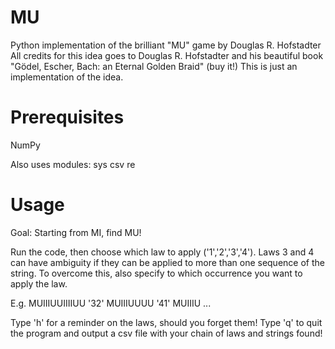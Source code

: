 # MU
Python implementation of the brilliant "MU" game by Douglas R. Hofstadter
All credits for this idea goes to Douglas R. Hofstadter and his beautiful book "Gödel, Escher, Bach: an Eternal Golden Braid" (buy it!)
This is just an implementation of the idea.

# Prerequisites
NumPy

Also uses modules:
sys
csv
re

# Usage

Goal: Starting from MI, find MU!

Run the code, then choose which law to apply ('1','2','3','4').
Laws 3 and 4 can have ambiguity if they can be applied to more than one sequence of the string.
To overcome this, also specify to which occurrence you want to apply the law.

E.g.
MUIIIUUIIIIUU
'32'
MUIIIUUUU
'41'
MUIIIU
...

Type 'h' for a reminder on the laws, should you forget them!
Type 'q' to quit the program and output a csv file with your chain of laws and strings found!

